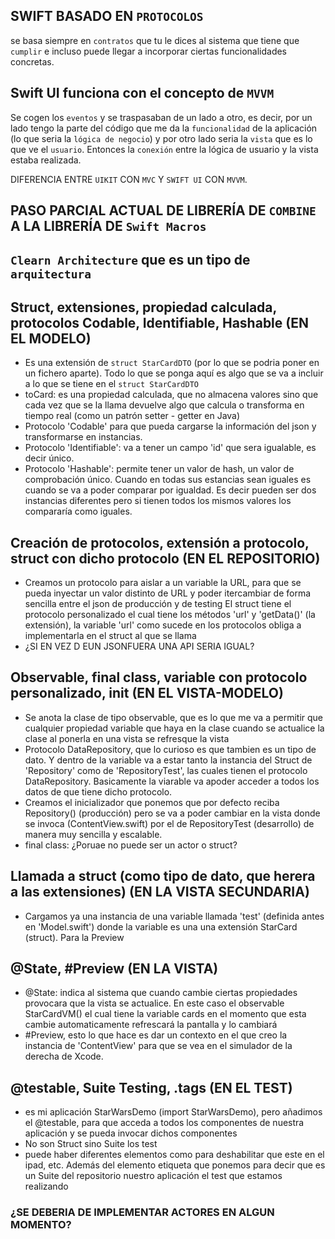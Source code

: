 

##  SWIFT BASADO EN `PROTOCOLOS`
se basa siempre en `contratos` que tu le dices al sistema que tiene que `cumplir` e incluso puede llegar a incorporar ciertas funcionalidades concretas.

## Swift UI funciona con el concepto de `MVVM`
 Se cogen los `eventos` y se traspasaban de un lado a otro, es decir, por un lado tengo la parte del código que me da la `funcionalidad` de la aplicación (lo que seria la `lógica de negocio`) y por otro lado seria la `vista` que es lo que ve el `usuario`. Entonces la `conexión` entre la lógica de usuario y la vista estaba realizada.

DIFERENCIA ENTRE `UIKIT` CON `MVC` Y `SWIFT UI` CON `MVVM`.

## PASO PARCIAL ACTUAL DE LIBRERÍA DE `COMBINE` A LA LIBRERÍA DE `Swift Macros`

## `Clearn Architecture` que es un tipo de `arquitectura`

## Struct, extensiones, propiedad calculada, protocolos Codable, Identifiable, Hashable (EN EL MODELO)
- Es una extensión de `struct StarCardDTO` (por lo que se podria poner en un fichero aparte). Todo lo que se ponga aquí es algo que se va a incluir a lo que se tiene en el `struct StarCardDTO`
- toCard: es una propiedad calculada, que no almacena valores sino que cada vez que se la llama devuelve algo que calcula o transforma en tiempo real (como un patrón setter - getter en Java)
- Protocolo 'Codable' para que pueda cargarse la información del json y transformarse en instancias.
- Protocolo 'Identifiable': va a tener un campo 'id' que sera igualable, es decir único.
- Protocolo 'Hashable': permite tener un valor de hash, un valor de comprobación único. Cuando en todas sus estancias sean iguales es cuando se va a poder comparar por igualdad. Es decir pueden ser dos instancias diferentes pero si tienen todos los mismos valores los compararía como iguales.

## Creación de protocolos, extensión a protocolo, struct con dicho protocolo (EN EL REPOSITORIO)
- Creamos un protocolo para aislar a un variable la URL, para que se pueda inyectar un valor distinto de URL y poder itercambiar de forma sencilla entre el json de producción y de testing
El struct tiene el protocolo personalizado el cual tiene los métodos 'url' y 'getData()' (la extensión), la variable 'url' como sucede en los protocolos obliga a implementarla  en el struct al que se llama
- ¿SI EN VEZ D EUN JSONFUERA UNA API SERIA IGUAL?

## Observable, final class, variable con protocolo personalizado, init (EN EL VISTA-MODELO)
- Se anota la clase de tipo observable, que es lo que me va a permitir que cualquier propiedad variable que haya en la clase cuando se actualice la clase al ponerla en una vista se refresque la vista
- Protocolo DataRepository, que lo curioso es que tambien es un tipo de dato. Y dentro de la variable va a estar tanto la instancia del Struct de 'Repository' como de 'RepositoryTest', las cuales tienen el protocolo DataRepository. Basicamente la viarable va apoder acceder a todos los datos de que tiene dicho protocolo.
- Creamos el inicializador que ponemos que por defecto reciba Repository() (producción) pero se va a poder cambiar en la vista donde se invoca (ContentView.swift) por el de RepositoryTest (desarrollo) de manera muy sencilla y escalable.
- final class: ¿Poruae no puede ser un actor o struct?

## Llamada a struct (como tipo de dato, que herera a las extensiones) (EN LA VISTA SECUNDARIA)
- Cargamos ya una instancia de una variable llamada 'test' (definida antes en 'Model.swift') donde la variable es una una extensión StarCard (struct). Para la Preview

##  @State, #Preview (EN LA VISTA)
- @State: indica al sistema que cuando cambie ciertas propiedades provocara que la vista se actualice. En este caso el observable StarCardVM() el cual tiene la variable cards en el momento que esta cambie automaticamente refrescará la pantalla y lo cambiará
- #Preview, esto lo que hace es dar un contexto en el que creo la instancia de 'ContentView' para que se vea en el simulador de la derecha de Xcode.

## @testable, Suite Testing, .tags (EN EL TEST)
-  es mi aplicación StarWarsDemo (import StarWarsDemo), pero añadimos el @testable, para que acceda a todos los componentes de nuestra aplicación y se pueda invocar dichos componentes
-  No son Struct sino Suite los test
- puede haber diferentes elementos como para deshabilitar que este en el ipad, etc. Además del elemento etiqueta que ponemos para decir que es un Suite del repositorio nuestro aplicación el test que estamos realizando

### ¿SE DEBERIA DE IMPLEMENTAR ACTORES EN ALGUN MOMENTO?
